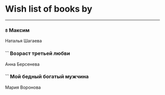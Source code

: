 # Wish list of books by [](https://ok.ru/profile/536771522733)
---

### `8` Максим
Наталья Шагаева

### `` Возраст третьей любви
Анна Берсенева

### `` Мой бедный богатый мужчина
Мария Воронова

